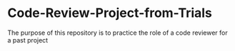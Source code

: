 # Code-Review-Project-from-Trials
The purpose of this repository is to practice the role of a code reviewer for a past project
